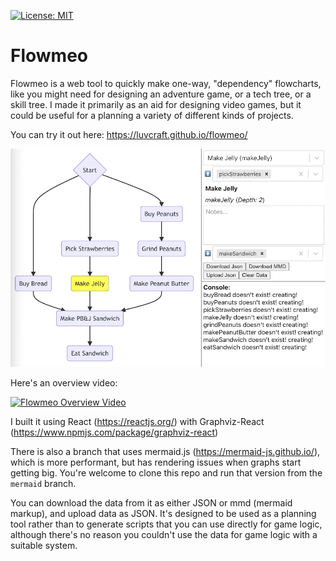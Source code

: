 [![License: MIT](https://img.shields.io/badge/License-MIT-yellow.svg)](https://opensource.org/licenses/MIT)

# Flowmeo
Flowmeo is a web tool to quickly make one-way, "dependency" flowcharts, like you might need for designing an adventure game, or a tech tree, or a skill tree. I made it primarily as an aid for designing video games, but it could be useful for a planning a variety of different kinds of projects.

You can try it out here: https://luvcraft.github.io/flowmeo/

![Flowmeo Screen Shot](images/screenshot.png)

Here's an overview video:

[![Flowmeo Overview Video](https://img.youtube.com/vi/52JzFivuCLo/0.jpg)](https://www.youtube.com/watch?v=52JzFivuCLo)

I built it using React (https://reactjs.org/) with Graphviz-React (https://www.npmjs.com/package/graphviz-react)

There is also a branch that uses mermaid.js (https://mermaid-js.github.io/), which is more performant, but has rendering issues when graphs start getting big. You're welcome to clone this repo and run that version from the `mermaid` branch.

You can download the data from it as either JSON or mmd (mermaid markup), and upload data as JSON. It's designed to be used as a planning tool rather than to generate scripts that you can use directly for game logic, although there's no reason you couldn't use the data for game logic with a suitable system.
